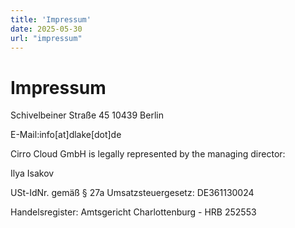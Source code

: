 ```yaml
---
title: 'Impressum'
date: 2025-05-30
url: "impressum"
---
```

# Impressum

Schivelbeiner Straße 45
10439 Berlin

E-Mail:info[at]dlake[dot]de

Cirro Cloud GmbH is legally represented by the managing director:

Ilya Isakov

USt-IdNr. gemäß § 27a Umsatzsteuergesetz: DE361130024

Handelsregister: Amtsgericht Charlottenburg - HRB 252553